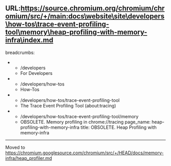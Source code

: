 URL:https://source.chromium.org/chromium/chromium/src/+/main:docs\website\site\developers\how-tos\trace-event-profiling-tool\memory\heap-profiling-with-memory-infra\index.md
---
breadcrumbs:
- - /developers
  - For Developers
- - /developers/how-tos
  - How-Tos
- - /developers/how-tos/trace-event-profiling-tool
  - The Trace Event Profiling Tool (about:tracing)
- - /developers/how-tos/trace-event-profiling-tool/memory
  - OBSOLETE. Memory profiling in chrome://tracing
page_name: heap-profiling-with-memory-infra
title: OBSOLETE. Heap Profiling with memory-infra
---

Moved to
<https://chromium.googlesource.com/chromium/src/+/HEAD/docs/memory-infra/heap_profiler.md>
